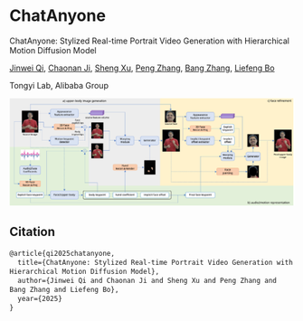 # ChatAnyone
ChatAnyone: Stylized Real-time Portrait Video Generation with Hierarchical Motion Diffusion Model

[Jinwei Qi](https://dblp.org/pid/183/0937.html),
[Chaonan Ji](https://dblp.org/pid/189/3461.html),
[Sheng Xu](https://dblp.org/pid/10/1887-7.html),
[Peng Zhang](https://dblp.org/pid/21/1048-80.html),
[Bang Zhang](https://dblp.org/pid/11/4046.html),
[Liefeng Bo](https://scholar.google.com/citations?user=FJwtMf0AAAAJ&hl=zh-CN)

Tongyi Lab, Alibaba Group

![Teaser Image](content/inference_pipeline.png "Teaser")

## Citation	

```
@article{qi2025chatanyone,
  title={ChatAnyone: Stylized Real-time Portrait Video Generation with Hierarchical Motion Diffusion Model},
  author={Jinwei Qi and Chaonan Ji and Sheng Xu and Peng Zhang and Bang Zhang and Liefeng Bo},
  year={2025}
}
```